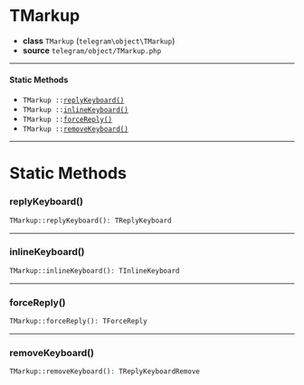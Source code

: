# TMarkup

- **class** `TMarkup` (`telegram\object\TMarkup`)
- **source** `telegram/object/TMarkup.php`

---

#### Static Methods

- `TMarkup ::`[`replyKeyboard()`](#method-replykeyboard)
- `TMarkup ::`[`inlineKeyboard()`](#method-inlinekeyboard)
- `TMarkup ::`[`forceReply()`](#method-forcereply)
- `TMarkup ::`[`removeKeyboard()`](#method-removekeyboard)

---
# Static Methods

<a name="method-replykeyboard"></a>

### replyKeyboard()
```php
TMarkup::replyKeyboard(): TReplyKeyboard
```

---

<a name="method-inlinekeyboard"></a>

### inlineKeyboard()
```php
TMarkup::inlineKeyboard(): TInlineKeyboard
```

---

<a name="method-forcereply"></a>

### forceReply()
```php
TMarkup::forceReply(): TForceReply
```

---

<a name="method-removekeyboard"></a>

### removeKeyboard()
```php
TMarkup::removeKeyboard(): TReplyKeyboardRemove
```